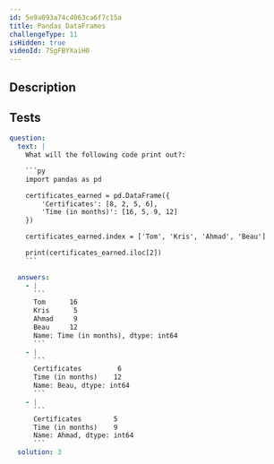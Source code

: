 ```yaml
---
id: 5e9a093a74c4063ca6f7c15a
title: Pandas DataFrames
challengeType: 11
isHidden: true
videoId: 7SgFBYXaiH0
---
```


## Description
<section id='description'>
</section>

## Tests
<section id='tests'>

```yml
question:
  text: |
    What will the following code print out?:

    ```py
    import pandas as pd

    certificates_earned = pd.DataFrame({
        'Certificates': [8, 2, 5, 6],
        'Time (in months)': [16, 5, 9, 12]
    })

    certificates_earned.index = ['Tom', 'Kris', 'Ahmad', 'Beau']

    print(certificates_earned.iloc[2])
    ```

  answers:
    - |
      ```
      Tom      16
      Kris      5
      Ahmad     9
      Beau     12
      Name: Time (in months), dtype: int64
      ```
    - |
      ```
      Certificates         6
      Time (in months)    12
      Name: Beau, dtype: int64
      ```
    - |
      ```
      Certificates        5
      Time (in months)    9
      Name: Ahmad, dtype: int64
      ```
  solution: 3
```

</section>

